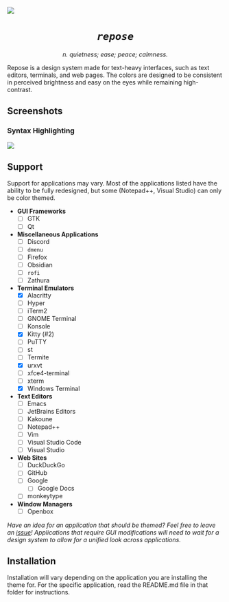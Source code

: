 <img src="https://i.imgur.com/IGSHspt.png"><br>
<h1 align="center"><i><code>repose</code></i></h1><p align="center"><i>n. quietness; ease; peace; calmness.</i></p>

Repose is a design system made for text-heavy interfaces, such as text editors, terminals, and web pages. The colors are designed to be consistent in perceived brightness and easy on the eyes while remaining high-contrast.

## Screenshots

### Syntax Highlighting
![](https://cdn.discordapp.com/attachments/736609346623897635/782305359917350962/unknown.png)

## Support
Support for applications may vary. Most of the applications listed have the ability to be fully redesigned, but some (Notepad++, Visual Studio) can only be color themed.

* **GUI Frameworks**
  * [ ] GTK
  * [ ] Qt
* **Miscellaneous Applications**
  * [ ] Discord
  * [ ] `dmenu`
  * [ ] Firefox
  * [ ] Obsidian
  * [ ] `rofi`
  * [ ] Zathura
* **Terminal Emulators**
  * [x] Alacritty
  * [ ] Hyper
  * [ ] iTerm2
  * [ ] GNOME Terminal
  * [ ] Konsole
  * [x] Kitty (#2)
  * [ ] PuTTY
  * [ ] st
  * [ ] Termite
  * [x] urxvt
  * [ ] xfce4-terminal
  * [ ] xterm
  * [x] Windows Terminal
* **Text Editors**
  * [ ] Emacs
  * [ ] JetBrains Editors
  * [ ] Kakoune
  * [ ] Notepad++
  * [ ] Vim
  * [ ] Visual Studio Code
  * [ ] Visual Studio
* **Web Sites**
  * [ ] DuckDuckGo
  * [ ] GitHub
  * [ ] Google
    * [ ] Google Docs
  * [ ] monkeytype
* **Window Managers**
  * [ ] Openbox
  
*Have an idea for an application that should be themed? Feel free to leave an [issue]()! Applications that require GUI modifications will need to wait for a design system to allow for a unified look across applications.*

## Installation
Installation will vary depending on the application you are installing the theme for. For the specific application, read the README.md file in that folder for instructions.
